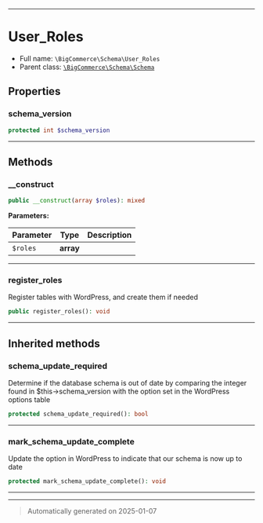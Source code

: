 ***

# User_Roles





* Full name: `\BigCommerce\Schema\User_Roles`
* Parent class: [`\BigCommerce\Schema\Schema`](./classes/BigCommerce/Schema/Schema.md)



## Properties


### schema_version



```php
protected int $schema_version
```







***

## Methods


### __construct



```php
public __construct(array $roles): mixed
```








**Parameters:**

| Parameter | Type | Description |
|-----------|------|-------------|
| `$roles` | **array** |  |





***

### register_roles

Register tables with WordPress, and create them if needed

```php
public register_roles(): void
```












***


## Inherited methods


### schema_update_required

Determine if the database schema is out of date
by comparing the integer found in $this->schema_version
with the option set in the WordPress options table

```php
protected schema_update_required(): bool
```












***

### mark_schema_update_complete

Update the option in WordPress to indicate that
our schema is now up to date

```php
protected mark_schema_update_complete(): void
```












***


***
> Automatically generated on 2025-01-07

